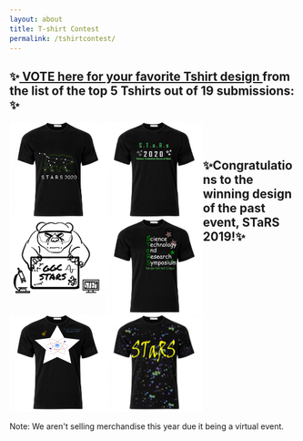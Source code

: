 ```yaml
---
layout: about
title: T-shirt Contest
permalink: /tshirtcontest/
---
```


## ✨<a href="https://ggc.az1.qualtrics.com/jfe/form/SV_3fVkT5VXAk2SkhE"> VOTE here for your favorite Tshirt design </a> from the list of the top 5 Tshirts out of 19 submissions: ✨

<img src="/assets/images/tshirts/Lisa Tang.png" style="max-width:170px; max-height:170px; float: left;">
<img src="/assets/images/tshirts/STARStshirt_HeidiBolte.png" style="max-width:170px; max-height:170px; float: left;">
<img src="/assets/images/tshirts/Miguel Lago.png" style="max-width:170px; max-height:170px; float: left;">
<img src="/assets/images/tshirts/DaisyAguilar.png" style="max-width:170px; max-height:170px; float: left;">
<img src="/assets/images/tshirts/CassandraRichemond.png" style="max-width:170px; max-height:170px; float: left;">

<br><br>
## ✨Congratulations to the winning design of the past event, STaRS 2019!✨
<img src="/assets/images/tshirts/T-shirt Winner.png" style="max-width:170px; max-height:170px; float: center;">

<br>
<p style="clear: left;">Note: We aren't selling merchandise this year due it being a virtual event.</p>
